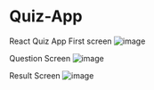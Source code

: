 # Quiz-App
 React Quiz App
 First screen
 ![image](https://github.com/sarpdora23/Quiz-App/assets/69794292/82c3c2a8-30d5-478b-8a06-17ac573d9c95)

Question Screen
![image](https://github.com/sarpdora23/Quiz-App/assets/69794292/539f675d-0ff9-4012-a10c-eb1fe48dc246)

Result Screen
![image](https://github.com/sarpdora23/Quiz-App/assets/69794292/12477e58-d8d9-42f3-8115-63440c692c99)
